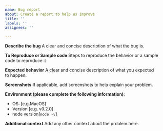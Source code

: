```yaml
---
name: Bug report
about: Create a report to help us improve
title: ''
labels: ''
assignees: ''

---
```


**Describe the bug**
A clear and concise description of what the bug is.

**To Reproduce or Sample code**
Steps to reproduce the behavior or a sample code to reproduce it


**Expected behavior**
A clear and concise description of what you expected to happen.

**Screenshots**
If applicable, add screenshots to help explain your problem.

**Environment (please complete the following information):**
 - OS: [e.g.MacOS]
 - Version [e.g. v0.2.0]
 - node version[`node -v`]



**Additional context**
Add any other context about the problem here.

